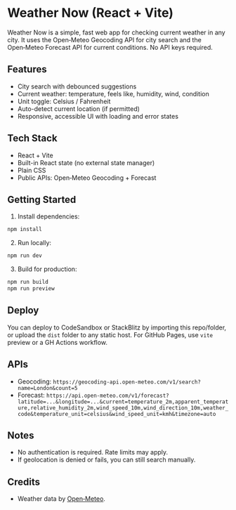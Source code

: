 # Weather Now (React + Vite)

Weather Now is a simple, fast web app for checking current weather in any city. It uses the Open‑Meteo Geocoding API for city search and the Open‑Meteo Forecast API for current conditions. No API keys required.

## Features

- City search with debounced suggestions
- Current weather: temperature, feels like, humidity, wind, condition
- Unit toggle: Celsius / Fahrenheit
- Auto-detect current location (if permitted)
- Responsive, accessible UI with loading and error states

## Tech Stack

- React + Vite
- Built-in React state (no external state manager)
- Plain CSS
- Public APIs: Open‑Meteo Geocoding + Forecast

## Getting Started

1. Install dependencies:

```bash
npm install
```

2. Run locally:

```bash
npm run dev
```

3. Build for production:

```bash
npm run build
npm run preview
```

## Deploy

You can deploy to CodeSandbox or StackBlitz by importing this repo/folder, or upload the `dist` folder to any static host. For GitHub Pages, use `vite` preview or a GH Actions workflow.

## APIs

- Geocoding: `https://geocoding-api.open-meteo.com/v1/search?name=London&count=5`
- Forecast: `https://api.open-meteo.com/v1/forecast?latitude=...&longitude=...&current=temperature_2m,apparent_temperature,relative_humidity_2m,wind_speed_10m,wind_direction_10m,weather_code&temperature_unit=celsius&wind_speed_unit=kmh&timezone=auto`

## Notes

- No authentication is required. Rate limits may apply.
- If geolocation is denied or fails, you can still search manually.

## Credits

- Weather data by [Open‑Meteo](https://open-meteo.com/).
